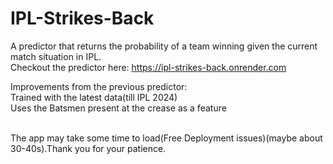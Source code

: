 # IPL-Strikes-Back
A predictor that returns the probability of a team winning given the current match situation in IPL.<br>
Checkout the predictor here: https://ipl-strikes-back.onrender.com

Improvements from the previous predictor:<br>
Trained with the latest data(till IPL 2024)<br>
Uses the Batsmen present at the crease as a feature<br><br>

The app may take some time to load(Free Deployment issues)(maybe about 30-40s).Thank you for your patience.
